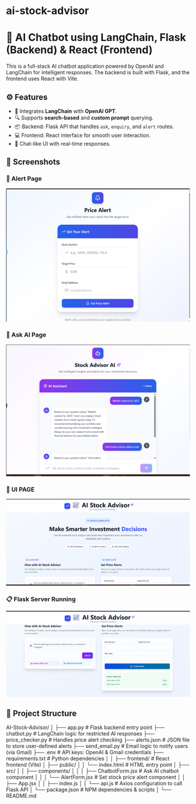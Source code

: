 # ai-stock-advisor
# 💬 AI Chatbot using LangChain, Flask (Backend) & React (Frontend)

This is a full-stack AI chatbot application powered by OpenAI and LangChain for intelligent responses. The backend is built with Flask, and the frontend uses React with Vite.

## ⚙️ Features

- 🔗 Integrates **LangChain** with **OpenAI GPT**.
- 🔍 Supports **search-based** and **custom prompt** querying.
- 📦 Backend: Flask API that handles `ask`, `enquiry`, and `alert` routes.
- 💻 Frontend: React interface for smooth user interaction.
- 💬 Chat-like UI with real-time responses.
## 📸 Screenshots

### 🚨 Alert Page
![Ask AI](./screenshots/Screenshot%202025-07-21%20115856.png)


###  🧠 Ask AI Page
![Enquiry](./screenshots/Screenshot%202025-07-21%20120245.png)

### 📩 UI PAGE
![Alert](./screenshots/Screenshot%202025-07-21%20122004.png)

### 📋 Flask Server Running
![Flask Server](./screenshots/Screenshot%202025-07-21%20122015.png)

## 📁 Project Structure
AI-Stock-Advisor/
│
├── app.py                    # Flask backend entry point
├── chatbot.py                # LangChain logic for restricted AI responses
├── price_checker.py          # Handles price alert checking
├── alerts.json               # JSON file to store user-defined alerts
├── send_email.py             # Email logic to notify users (via Gmail)
├── .env                      # API keys: OpenAI & Gmail credentials
├── requirements.txt          # Python dependencies
│
│
├── frontend/                 # React frontend (Vite)
│   ├── public/
│   │   └── index.html        # HTML entry point
│   ├── src/
│   │   ├── components/
│   │   │   ├── ChatbotForm.jsx   # Ask AI chatbot component
│   │   │   └── AlertForm.jsx     # Set stock price alert component
│   │   ├── App.jsx
│   │   ├── index.js
│   │   └── api.js              # Axios configuration to call Flask API
│   └── package.json            # NPM dependencies & scripts
│
└── README.md

